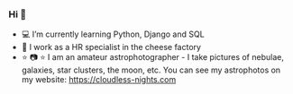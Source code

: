 ### Hi 👋

- :computer: I’m currently learning Python, Django and SQL
- :office: I work as a HR specialist in the cheese factory
- :star: :camera: :star: I am an amateur astrophotographer - I take pictures of nebulae, galaxies, star clusters, the moon, etc.
  You can see my astrophotos on my website: https://cloudless-nights.com



